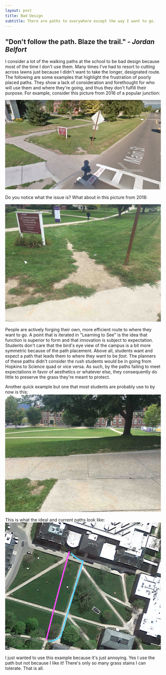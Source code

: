 ```yaml
---
layout: post
title: Bad Design
subtitle: There are paths to everywhere except the way I want to go.
---
```


## "Don't follow the path. Blaze the trail." - *Jordan Belfort* ##

I consider a lot of the walking paths at the school to be bad design because most of the time I don't use them. Many times I've had to resort to cutting across lawns just because I didn't want to take the longer, designated route. The following are some examples that highlight the frustration of poorly placed paths. They show a lack of consideration and forethought for who will use them and where they're going, and thus they don't fulfill their purpose. For example, consider this picture from 2016 of a popular junction:

![](/img/used_map_path.jpg)

Do you notice what the issue is? What about in this picture from 2018:

![](/img/IMG_0722.jpg)

People are actively forging their own, more efficient route to where they want to go. A point that is iterated in "Learning to See" is the idea that function is superior to form and that innovation is subject to expectation. Students don't care that the bird's eye view of the campus is a bit more symmetric because of the path placement. Above all, students want and expect a path that leads them to where they want to be *fast*. The planners of these paths didn't consider the rush students would be in going from Hopkins to Science quad or vice versa. As such, by the paths failing to meet expectations in favor of aesthetics or whatever else, they consequently do little to preserve the grass they're meant to protect.

Another quick example but one that most students are probably use to by now is this:
![](/img/IMG_0725.jpg)

This is what the ideal and current paths look like:
![](/img/schow_map_path.jpg)

I just wanted to use this example because it's just annoying. Yes I use the path but not because I like it! There's only so many grass stains I can tolerate. That is all.


